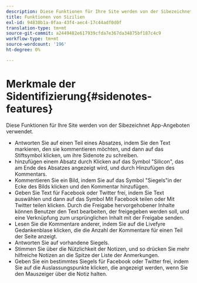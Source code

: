 ```yaml
---
description: Diese Funktionen für Ihre Site werden von der Sibezeichnet App-Angeboten verwendet.
title: Funktionen von Sizilien
exl-id: 94830b1a-0faa-43f4-aec4-17c44adf0d0f
translation-type: tm+mt
source-git-commit: a2449482e617939cfda7e367da34875bf187c4c9
workflow-type: tm+mt
source-wordcount: '196'
ht-degree: 0%

---
```


# Merkmale der Sidentifizierung{#sidenotes-features}

Diese Funktionen für Ihre Site werden von der Sibezeichnet App-Angeboten verwendet.



* Antworten Sie auf einen Teil eines Absatzes, indem Sie den Text markieren, den sie kommentieren möchten, und dann auf das Stiftsymbol klicken, um ihre Sidenote zu schreiben.
* hinzufügen einem Absatz durch Klicken auf das Symbol &quot;Silicon&quot;, das am Ende des Absatzes angezeigt wird, und durch Hinzufügen des Kommentars.
* Kommentieren Sie ein Bild, indem Sie auf das Symbol &quot;Siegels&quot;in der Ecke des Bilds klicken und den Kommentar hinzufügen.
* Geben Sie Text für Facebook oder Twitter frei, indem Sie Text auswählen und dann auf das Symbol Mit Facebook teilen oder Mit Twitter teilen klicken. Durch die Freigabe hervorgehobener Inhalte können Benutzer den Text bearbeiten, der freigegeben werden soll, und eine Verknüpfung zum ursprünglichen Inhalt mit der Freigabe senden.
* Lesen Sie die Kommentare anderer, indem Sie auf die Livefyre Gedankenblase klicken, die die Anzahl der Kommentare für einen Teil der Seite anzeigt.
* Antworten Sie auf vorhandene Siegels.
* Stimmen Sie über die Nützlichkeit der Notizen, und so drücken Sie mehr hilfreiche Notizen an die Spitze der Liste der Anmerkungen.
* Geben Sie ein bestimmtes Siegels für Facebook oder Twitter frei, indem Sie auf die Auslassungspunkte klicken, die angezeigt werden, wenn Sie den Mauszeiger über die Notiz halten.
